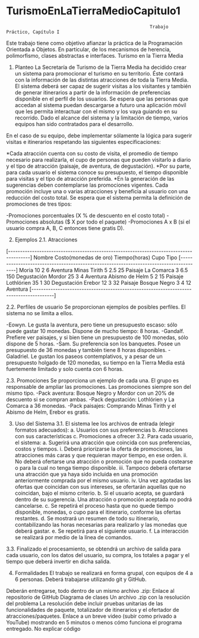 # TurismoEnLaTierraMedioCapitulo1

                                                          Trabajo Práctico, Capítulo I

Este trabajo tiene como objetivo afianzar la práctica de la Programación Orientada a Objetos. En particular, de los mecanismos de herencia, polimorfismo, clases abstractas e interfaces.
Turismo en la Tierra Media

1. Planteo
La Secretaría de Turismo de la Tierra Media ha decidido crear un sistema para promocionar el turismo en su territorio. Éste contará con la información de las distintas atracciones de toda la Tierra Media.
El sistema deberá ser capaz de sugerir visitas a los visitantes y también de generar itinerarios a partir de la información de preferencias disponible en el perfil de los usuarios. Se espera que las personas que accedan al sistema puedan descargarse a futuro una aplicación móvil que les permita interactuar con el mismo y los vaya guiando en su recorrido.
Dado el alcance del sistema y la limitación de tiempo, varios equipos han sido contratados para el desarrollo.

En el caso de su equipo, debe implementar sólamente la lógica para sugerir visitas e itinerarios respetando las siguientes especificaciones:

*Cada atracción cuenta con su costo de visita, el promedio de tiempo necesario para realizarla, el cupo de personas que pueden visitarlo a diario y el tipo de atracción (paisaje, de aventura, de degustación).
*Por su parte, para cada usuario el sistema conoce su presupuesto, el tiempo disponible para visitas y el tipo de atracción preferida.
*En la generación de las sugerencias deben contemplarse las promociones vigentes. Cada promoción incluye una o varias atracciones y beneficia al usuario con una reducción del costo total. Se espera que el sistema permita la definición de promociones de tres tipos: 

  -Promociones porcentuales (X % de descuento en el costo total)
  -Promociones absolutas ($ X por todo el paquete)
  -Promociones A x B (si el usuario compra A, B, C entonces tiene gratis D). 
  
2. Ejemplos
2.1. Atracciones

[---------------------------------------------------------------------------------------]
    Nombre          Costo(monedas de oro)     Tiempo(horas)     Cupo      Tipo
[---------------------------------------------------------------------------------------]
    Moria           10                        2                 6         Aventura
    Minas Tirith    5                         2.5               25        Paisaje
    La Comarca      3                         6.5               150       Degustación
    Mordor          25                        3                 4         Aventura
    Abismo de Helm  5                         2                 15        Paisaje
    Lothlórien      35                        1                 30        Degustación
    Erebor          12                        3                 32        Paisaje
    Bosque Negro    3                         4                 12        Aventura
[---------------------------------------------------------------------------------------]

2.2. Perfiles de usuario
Se proporcionan ejemplos de posibles perfiles. El sistema no se limita a ellos.

-Eowyn. Le gusta la aventura, pero tiene un presupuesto escaso: sólo puede gastar 10 monedas. Dispone de mucho tiempo: 8 horas.
-Gandalf. Prefiere ver paisajes, y si bien tiene un presupuesto de 100 monedas, sólo dispone de 5 horas.
-Sam. Su preferencia son los banquetes. Posee un presupuesto de 36 monedas y también tiene 8 horas disponibles.
-Galadriel. Le gustan los paseos contemplativos, y a pesar de un presupuesto holgado de 120 monedas, su tiempo en la Tierra Media está fuertemente limitado y solo cuenta con 6 horas.

2.3. Promociones
Se proporciona un ejemplo de cada una. El grupo es responsable de ampliar las promociones. Las promociones siempre son del mismo tipo.
-Pack aventura: Bosque Negro y Mordor con un 20% de descuento si se compran ambas.
-Pack degustación: Lothlórien y La Comarca a 36 monedas.
-Pack paisajes: Comprando Minas Tirith y el Abismo de Helm, Erebor es gratis.

3. Uso del Sistema
  3.1. El sistema lee los archivos de entrada (elegir formatos adecuados):
      a. Usuarios con sus preferencias
      b. Atracciones con sus características
      c. Promociones a ofrecer
  3.2. Para cada usuario, el sistema:
      a. Sugerirá una atracción que coincida con sus preferencias, costos y tiempos.
        i. Deberá priorizarse la oferta de promociones, las atracciones más caras y que requieran mayor tiempo, en ese orden.
        ii. No deberá ofertarse una atracción o promoción que no pueda costearse o para la cual no tenga tiempo disponible.
        iii. Tampoco deberá ofertarse una atracción que ya haya sido incluida en una promoción anteriormente comprada por el mismo usuario.
        iv. Una vez agotadas las ofertas que coincidan con sus intereses, se ofertarán aquellas que no coincidan, bajo el mismo criterio.
      b. Si el usuario acepta, se guardará dentro de su sugerencia.
         Una atracción o promoción aceptada no podrá cancelarse.
      c. Se repetirá el proceso hasta que no quede tiempo disponible, monedas, o cupo para el itinerario, conforme las ofertas restantes.
      d. Se mostrará un resumen de todo su itinerario, contabilizando las horas necesarias para realizarlo y las monedas que deberá gastar.
      e. Se repetirá para el siguiente usuario.
      f. La interacción se realizará por medio de la línea de comandos.

  3.3. Finalizado el procesamiento, se obtendrá un archivo de salida para cada usuario, con los datos del usuario, su compra, los totales a pagar y el tiempo que deberá invertir en dicha salida.

4. Formalidades
El trabajo se realizará en forma grupal, con equipos de 4 a 6 personas. Deberá trabajarse utilizando git y GitHub.

Deberán entregarse, todo dentro de un mismo archivo .zip:
Enlace al repositorio de GitHub
Diagrama de clases
Un archivo .zip con la resolución del problema
La resolución debe incluir pruebas unitarias de las funcionalidades de paquete, totalizador de itinerarios y el ofertador de atracciones/paquetes.
Enlace a un breve video (subir como privado a YouTube) mostrando en 5 minutos o menos cómo funciona el programa entregado. No explicar código
